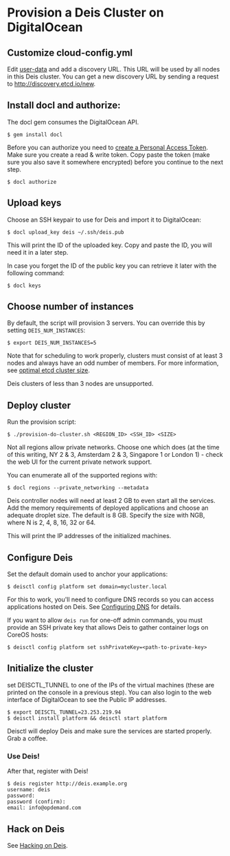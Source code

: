 # Provision a Deis Cluster on DigitalOcean

## Customize cloud-config.yml
Edit [user-data](../coreos/user-data) and add a discovery URL. This URL will be used by all nodes in this Deis cluster. You can get a new discovery URL by sending a request to http://discovery.etcd.io/new.

## Install docl and authorize:
The docl gem consumes the DigitalOcean API.
```console
$ gem install docl
```

Before you can authorize you need to [create a Personal Access Token](https://www.digitalocean.com/community/tutorials/how-to-use-the-digitalocean-api-v2). Make sure you create a read & write token.
Copy paste the token (make sure you also save it somewhere encrypted) before you continue to the next step.

```console
$ docl authorize
```

## Upload keys
Choose an SSH keypair to use for Deis and import it to DigitalOcean:
```console
$ docl upload_key deis ~/.ssh/deis.pub
```
This will print the ID of the uploaded key. Copy and paste the ID, you will need it in a later step.

In case you forget the ID of the public key you can retrieve it later with the following command:
```console
$ docl keys
```

## Choose number of instances
By default, the script will provision 3 servers. You can override this by setting `DEIS_NUM_INSTANCES`:
```console
$ export DEIS_NUM_INSTANCES=5
```

Note that for scheduling to work properly, clusters must consist of at least 3 nodes and always have an odd number of members.
For more information, see [optimal etcd cluster size](https://github.com/coreos/etcd/blob/master/Documentation/optimal-cluster-size.md).

Deis clusters of less than 3 nodes are unsupported.

## Deploy cluster
Run the provision script:
```console
$ ./provision-do-cluster.sh <REGION_ID> <SSH_ID> <SIZE>
```

Not all regions allow private networks. Choose one which does (at the time of this writing, NY 2 & 3,
Amsterdam 2  & 3, Singapore 1 or London 1) - check the web UI for the current private network support.

You can enumerate all of the supported regions with:

```console
$ docl regions --private_networking --metadata
```

Deis controller nodes will need at least 2 GB to even start all
the services. Add the memory requirements of deployed applications and choose an adequate
droplet size. The default is 8 GB. Specify the size with NGB, where N is 2, 4, 8, 16, 32 or 64.

This will print the IP addresses of the initialized machines.

## Configure Deis
Set the default domain used to anchor your applications:

```console
$ deisctl config platform set domain=mycluster.local
```

For this to work, you'll need to configure DNS records so you can access applications hosted on Deis. See [Configuring DNS](http://docs.deis.io/en/latest/installing_deis/configure-dns/) for details.

If you want to allow `deis run` for one-off admin commands, you must provide an SSH private key that allows Deis to gather container logs on CoreOS hosts:

```console
$ deisctl config platform set sshPrivateKey=<path-to-private-key>
```

## Initialize the cluster
set DEISCTL_TUNNEL to one of the IPs of the virtual machines (these are printed on the console in a previous step). You can also login to the web interface of DigitalOcean to see the Public IP addresses.

```console
$ export DEISCTL_TUNNEL=23.253.219.94
$ deisctl install platform && deisctl start platform
```
Deisctl will deploy Deis and make sure the services are started properly. Grab a coffee.

### Use Deis!
After that, register with Deis!
```console
$ deis register http://deis.example.org
username: deis
password:
password (confirm):
email: info@opdemand.com
```

## Hack on Deis

See [Hacking on Deis](http://docs.deis.io/en/latest/contributing/hacking/).
